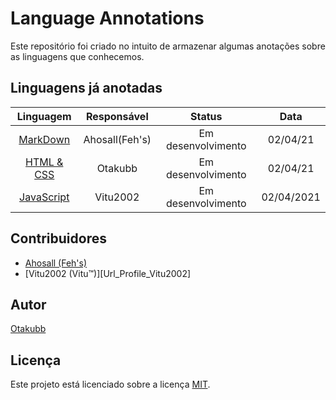 # Language Annotations
Este repositório foi criado no intuito de armazenar algumas anotações sobre as linguagens que conhecemos.

## Linguagens já anotadas

|         Linguagem           |  Responsável |      Status      |  Data  |
|:---------------------------:|:------------:|:----------------:|:------:|
|[MarkDown][Url_MD]|Ahosall(Feh's)|Em desenvolvimento|02/04/21|
|[HTML & CSS][Url_HTML_CSS]|Otakubb|Em desenvolvimento|02/04/21|
|[JavaScript][Url_JS]|Vitu2002|Em desenvolvimento|02/04/2021|

## Contribuidores
- [Ahosall (Feh's)][Url_Profile_Ahosall]
- [Vitu2002 (Vitu™)][Url_Profile_Vitu2002]

## Autor
[Otakubb][Url_Profile_Otakubb]

## Licença
Este projeto está licenciado sobre a licença [MIT][Url_MIT].

<!-- Urls - Profiles - Begin -->
[Url_Profile_Ahosall]: https://github.com/Ahosall
[Url_Profile_Otakubb]: https://github.com/Otakubb
[Url_Profile_Vitu]: https://github.com/vitu2002

<!-- Urls - Profiles - End -->

<!-- Urls - Files - Begin -->
[Url_MD]: ./languages/markdown
[Url_HTML_CSS]: ./languages/html-css
[Url_JS]: ./languages/javascript
[Url_MIT]: ./LICENSE
<!-- Urls - Files - End -->